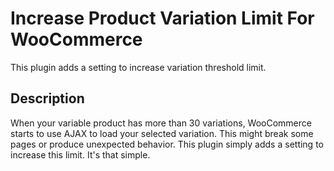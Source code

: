 # Increase Product Variation Limit For WooCommerce

This plugin adds a setting to increase variation threshold limit.

## Description

When your variable product has more than 30 variations, WooCommerce starts to use AJAX to load your selected variation.
This might break some pages or produce unexpected behavior. This plugin simply adds a setting to increase this limit. It's that simple.
